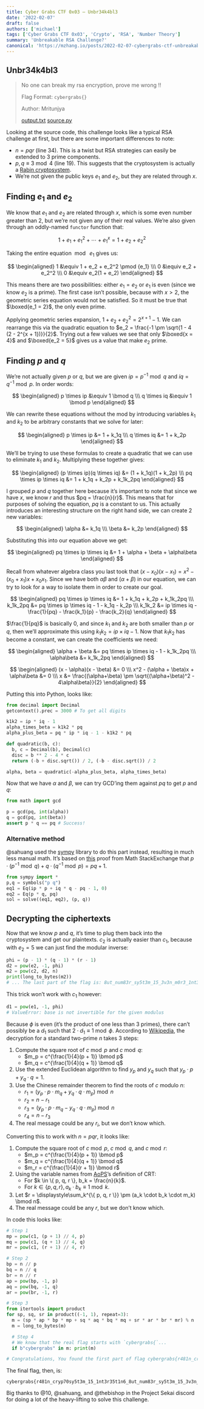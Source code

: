 ```yaml
---
title: Cyber Grabs CTF 0x03 – Unbr34k4bl3
date: '2022-02-07'
draft: false
authors: ['michael']
tags: ['Cyber Grabs CTF 0x03', 'Crypto', 'RSA', 'Number Theory']
summary: 'Unbreakable RSA Challenge?'
canonical: 'https://mzhang.io/posts/2022-02-07-cybergrabs-ctf-unbreakable/'
---
```


## Unbr34k4bl3

> No one can break my rsa encryption, prove me wrong !!
>
> Flag Format: `cybergrabs{}`
>
> Author: Mritunjya
>
> [output.txt](https://mzhang.io/posts/2022-02-07-cybergrabs-ctf-unbreakable/output.txt) [source.py](https://mzhang.io/posts/2022-02-07-cybergrabs-ctf-unbreakable/source.py)

Looking at the source code, this challenge looks like a typical RSA challenge at first, but there are some important differences to note:

- $n = pqr$ (line 34). This is a twist but RSA strategies can easily be
  extended to 3 prime components.
- $p, q \equiv 3 \bmod 4$ (line 19). This suggests that the cryptosystem is
  actually a [Rabin cryptosystem](https://en.wikipedia.org/wiki/Rabin_cryptosystem).
- We’re not given the public keys $e_1$ and $e_2$, but they are related through
  $x$.

## Finding $e_1$ and $e_2$

We know that $e_1$ and $e_2$ are related through $x$, which is some even number
greater than 2, but we’re not given any of their real values. We’re also given
through an oddly-named `functor` function that:

$$
1 + e_1 + e_1^2 + \cdots + e_1^x = 1 + e_2 + e_2^2
$$

Taking the entire equation $\bmod\ e_1$ gives us:

$$
\begin{aligned} 1 &\equiv 1 + e_2 + e_2^2 \pmod {e_1} \\\ 0 &\equiv e_2 + e_2^2 \\\ 0 &\equiv e_2(1 + e_2) \end{aligned}
$$

This means there are two possibilities: either $e_1 = e_2$ or $e_1$ is even
(since we know $e_2$ is a prime). The first case isn’t possible, because with $x > 2$, the geometric series equation would not be satisfied. So it must be true
that $\boxed{e_1 = 2}$, the only even prime.

Applying geometric series expansion, $1 + e_2 + e_2^2 = 2^{x + 1} - 1$. We can
rearrange this via the quadratic equation to $e_2 = \frac{-1 \pm \sqrt{1 - 4
(2 - 2^{x + 1})}}{2}$. Trying out a few values we see that only $\boxed{x = 4}$
and $\boxed{e_2 = 5}$ gives us a value that make $e_2$ prime.

## Finding $p$ and $q$

We’re not actually given $p$ or $q$, but we are given $ip = p^{-1} \bmod q$ and
$iq = q^{-1} \bmod p$. In order words:

$$
\begin{aligned}
  p \times ip &\equiv 1 \bmod q \\\
  q \times iq &\equiv 1 \bmod p
\end{aligned}
$$

We can rewrite these equations without the mod by introducing variables $k_1$
and $k_2$ to be arbitrary constants that we solve for later:

$$
\begin{aligned}
  p \times ip &= 1 + k_1q \\\
  q \times iq &= 1 + k_2p
\end{aligned}
$$

We’ll be trying to use these formulas to create a quadratic that we can use to
eliminate $k_1$ and $k_2$. Multiplying these together gives:

$$
\begin{aligned}
  (p \times ip)(q \times iq) &= (1 + k_1q)(1 + k_2p) \\\
  pq \times ip \times iq &= 1 + k_1q + k_2p + k_1k_2pq
\end{aligned}
$$

I grouped $p$ and $q$ together here because it’s important to note that since we
have $x$, we know $r$ and thus $pq = \frac{n}{r}$. This means that for purposes
of solving the equation, $pq$ is a constant to us. This actually introduces an
interesting structure on the right hand side, we can create 2 new variables:

$$
\begin{aligned}
  \alpha &= k_1q \\\
  \beta &= k_2p
\end{aligned}
$$

Substituting this into our equation above we get:

$$
\begin{aligned}
  pq \times ip \times iq &= 1 + \alpha + \beta + \alpha\beta
\end{aligned}
$$

Recall from whatever algebra class you last took that $(x - x_0)(x - x_1) = x^2 - (x_0 + x_1)x + x_0x_1$. Since we have both $\alpha\beta$ and $(\alpha + \beta)$ in our equation, we can try to look for a way to isolate them in order to create our goal.

$$
\begin{aligned}
  pq \times ip \times iq &= 1 + k_1q + k_2p + k_1k_2pq \\\
  k_1k_2pq &= pq \times ip \times iq - 1 - k_1q - k_2p \\\
  k_1k_2 &= ip \times iq - \frac{1}{pq} - \frac{k_1}{p} - \frac{k_2}{q}
\end{aligned}
$$

$\frac{1}{pq}$ is basically $0$, and since $k_1$ and $k_2$ are both smaller than
$p$ or $q$, then we’ll approximate this using $k_1k_2 = ip \times iq - 1$. Now
that $k_1k_2$ has become a constant, we can create the coefficients we need:

$$
\begin{aligned}
  \alpha + \beta &= pq \times ip \times iq - 1 - k_1k_2pq \\\
  \alpha\beta &= k_1k_2pq
\end{aligned}
$$

$$
\begin{aligned}
  (x - \alpha)(x - \beta) &= 0 \\\
  x^2 - (\alpha + \beta)x + \alpha\beta &= 0 \\\
  x &= \frac{(\alpha+\beta) \pm \sqrt{(\alpha+\beta)^2 - 4\alpha\beta}}{2}
\end{aligned}
$$

Putting this into Python, looks like:

```py
from decimal import Decimal
getcontext().prec = 3000 # To get all digits

k1k2 = ip * iq - 1
alpha_times_beta = k1k2 * pq
alpha_plus_beta = pq * ip * iq - 1 - k1k2 * pq

def quadratic(b, c):
  b, c = Decimal(b), Decimal(c)
  disc = b ** 2 - 4 * c
  return (-b + disc.sqrt()) / 2, (-b - disc.sqrt()) / 2

alpha, beta = quadratic(-alpha_plus_beta, alpha_times_beta)
```

Now that we have $\alpha$ and $\beta$, we can try GCD’ing them against $pq$ to
get $p$ and $q$:

```py
from math import gcd

p = gcd(pq, int(alpha))
q = gcd(pq, int(beta))
assert p * q == pq # Success!
```

### Alternative method

@sahuang used the [sympy] library to do this part instead, resulting in much
less manual math. It’s based on [this] proof from Math StackExchange that $p
\cdot (p^{-1} \bmod q) + q \cdot (q^{-1} \bmod p) = pq + 1$.

[sympy]: https://www.sympy.org
[this]: https://math.stackexchange.com/a/1705450

```py
from sympy import *
p,q = symbols("p q")
eq1 = Eq(ip * p + iq * q - pq - 1, 0)
eq2 = Eq(p * q, pq)
sol = solve((eq1, eq2), (p, q))
```

## Decrypting the ciphertexts

Now that we know $p$ and $q$, it’s time to plug them back into the cryptosystem
and get our plaintexts. $c_2$ is actually easier than $c_1$, because with
$e_2 = 5$ we can just find the modular inverse:

```py
phi = (p - 1) * (q - 1) * (r - 1)
d2 = pow(e2, -1, phi)
m2 = pow(c2, d2, n)
print(long_to_bytes(m2))
# ... The last part of the flag is: 8ut_num83r_sy5t3m_15_3v3n_m0r3_1nt3r35t1n6} ...
```

This trick won’t work with $c_1$ however:

```py
d1 = pow(e1, -1, phi)
# ValueError: base is not invertible for the given modulus
```

Because $\phi$ is even (it’s the product of one less than 3 primes), there can’t
possibly be a $d_1$ such that $2 \cdot d_1 \equiv 1 \bmod \phi$. According to
[Wikipedia](https://en.wikipedia.org/wiki/Rabin_cryptosystem), the decryption for a standard two-prime $n$ takes 3 steps:

1. Compute the square root of $c \bmod p$ and $c \bmod q$:
   - $m_p = c^{\frac{1}{4}(p + 1)} \bmod p$
   - $m_q = c^{\frac{1}{4}(q + 1)} \bmod q$
2. Use the extended Euclidean algorithm to find $y_p$ and $y_q$ such that $y_p
   \cdot p + y_q \cdot q = 1$.
3. Use the Chinese remainder theorem to find the roots of $c$ modulo $n$:
   - $r_1 = (y_p \cdot p \cdot m_q + y_q \cdot q \cdot m_p) \bmod n$
   - $r_2 = n - r_1$
   - $r_3 = (y_p \cdot p \cdot m_q - y_q \cdot q \cdot m_p) \bmod n$
   - $r_4 = n - r_3$
4. The real message could be any $r_i$, but we don’t know which.

Converting this to work with $n = pqr$, it looks like:

1. Compute the square root of $c \bmod p$, $c \bmod q$, and $c \bmod r$:
   - $m_p = c^{\frac{1}{4}(p + 1)} \bmod p$
   - $m_q = c^{\frac{1}{4}(q + 1)} \bmod q$
   - $m_r = c^{\frac{1}{4}(r + 1)} \bmod r$
2. Using the variable names from [AoPS](https://artofproblemsolving.com/wiki/index.php/Chinese_Remainder_Theorem)’s definition of CRT:
   - For $k \in \{ p, q, r \}, b_k = \frac{n}{k}$.
   - For $k \in \{ p, q, r \}, a_k \cdot b_k \equiv 1 \bmod k$.
3. Let $r = \displaystyle\sum_k^{\{ p, q, r \}} \pm (a_k \cdot b_k \cdot m_k) \bmod n$.
4. The real message could be any $r$, but we don’t know which.

In code this looks like:

```py
# Step 1
mp = pow(c1, (p + 1) // 4, p)
mq = pow(c1, (q + 1) // 4, q)
mr = pow(c1, (r + 1) // 4, r)

# Step 2
bp = n // p
bq = n // q
br = n // r
ap = pow(bp, -1, p)
aq = pow(bq, -1, q)
ar = pow(br, -1, r)

# Step 3
from itertools import product
for sp, sq, sr in product((-1, 1), repeat=3):
  m = (sp * ap * bp * mp + sq * aq * bq * mq + sr * ar * br * mr) % n
  m = long_to_bytes(m)

  # Step 4
  # We know that the real flag starts with `cybergrabs{`...
  if b"cybergrabs" in m: print(m)

# Congratulations, You found the first part of flag cybergrabs{r481n_cryp70sy5t3m_15_1nt3r35t1n6_ ...
```

The final flag, then, is:

```
cybergrabs{r481n_cryp70sy5t3m_15_1nt3r35t1n6_8ut_num83r_sy5t3m_15_3v3n_m0r3_1nt3r35t1n6}
```

Big thanks to @10, @sahuang, and @thebishop in the Project Sekai discord for
doing a lot of the heavy-lifting to solve this challenge.
